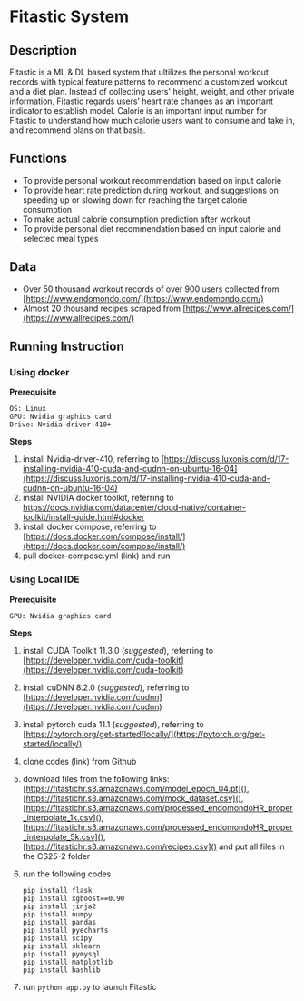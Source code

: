 # Fitastic System
## Description
Fitastic is a ML & DL based system that ultilizes the personal workout records with typical feature patterns to recommend a customized workout and a diet plan. Instead of collecting users' height, weight, and other private information, Fitastic regards users’ heart rate changes as an important indicator to establish model. Calorie is an important input number for Fitastic to understand how much calorie users want to consume and take in, and recommend plans on that basis.

## Functions
* To provide personal workout recommendation based on input calorie
* To provide heart rate prediction during workout, and suggestions on speeding up or slowing down for reaching the target calorie consumption
* To make actual calorie consumption prediction after workout
* To provide personal diet recommendation based on input calorie and selected meal types

## Data
* Over 50 thousand workout records of over 900 users collected from [https://www.endomondo.com/](https://www.endomondo.com/)
* Almost 20 thousand recipes scraped from [https://www.allrecipes.com/](https://www.allrecipes.com/)

## Running Instruction
### Using docker
**Prerequisite**

```
OS: Linux
GPU: Nvidia graphics card 
Drive: Nvidia-driver-410+
```
**Steps**

1. install Nvidia-driver-410, referring to [https://discuss.luxonis.com/d/17-installing-nvidia-410-cuda-and-cudnn-on-ubuntu-16-04](https://discuss.luxonis.com/d/17-installing-nvidia-410-cuda-and-cudnn-on-ubuntu-16-04)
1. install NVIDIA docker toolkit, referring to [https://docs.nvidia.com/datacenter/cloud-native/container-toolkit/install-guide.html#docker
](https://docs.nvidia.com/datacenter/cloud-native/container-toolkit/install-guide.html#docker)
1. install docker compose, referring to [https://docs.docker.com/compose/install/](https://docs.docker.com/compose/install/)
1. pull docker-compose.yml (link) and run

### Using Local IDE
**Prerequisite**

`GPU: Nvidia graphics card `

**Steps**

1. install CUDA Toolkit 11.3.0 (*suggested*), referring to [https://developer.nvidia.com/cuda-toolkit](https://developer.nvidia.com/cuda-toolkit)
2. install cuDNN 8.2.0 (*suggested*), referring to [https://developer.nvidia.com/cudnn](https://developer.nvidia.com/cudnn)
3. install pytorch cuda 11.1 (*suggested*), referring to [https://pytorch.org/get-started/locally/](https://pytorch.org/get-started/locally/)
4. clone codes (link) from Github
5. download files from the following links: [https://fitastichr.s3.amazonaws.com/model_epoch_04.pt](),
[https://fitastichr.s3.amazonaws.com/mock_dataset.csv](), [https://fitastichr.s3.amazonaws.com/processed_endomondoHR_proper_interpolate_1k.csv](), [https://fitastichr.s3.amazonaws.com/processed_endomondoHR_proper_interpolate_5k.csv](), [https://fitastichr.s3.amazonaws.com/recipes.csv]() and put all files in the CS25-2 folder
6. run the following codes 

	```
	pip install flask 
	pip install xgboost==0.90
	pip install jinja2
	pip install numpy
	pip install pandas
	pip install pyecharts
	pip install scipy
	pip install sklearn
	pip install pymysql
	pip install matplotlib
	pip install hashlib
	```
7. run `python app.py` to launch Fitastic

